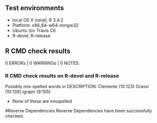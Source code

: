 ## Test environments

* local OS X install, R 3.4.2
* Platform: x86_64-w64-mingw32
* Ubuntu (on Travis CI)
* R-devel, R-release 

## R CMD check results

0 ERRORs | 0 WARNINGs | 0 NOTES.

### R CMD check results on R-devel and R-release
Possibly mis-spelled words in DESCRIPTION:
  Clemente (10:123)
  Grassi (10:139)
  igraph (9:105)

* None of these are misspelled 

#Reverse Dependencies
Reverse Dependencies have been successfully checked.
